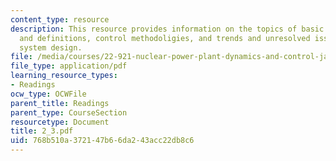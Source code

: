 ```yaml
---
content_type: resource
description: This resource provides information on the topics of basic control concepts
  and definitions, control methodoligies, and trends and unresolved issues in control
  system design.
file: /media/courses/22-921-nuclear-power-plant-dynamics-and-control-january-iap-2006/768b510a372147b66da243acc22db8c6_2_3.pdf
file_type: application/pdf
learning_resource_types:
- Readings
ocw_type: OCWFile
parent_title: Readings
parent_type: CourseSection
resourcetype: Document
title: 2_3.pdf
uid: 768b510a-3721-47b6-6da2-43acc22db8c6
---
```

